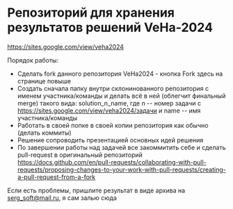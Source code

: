 # Репозиторий для хранения результатов решений VeHa-2024 

https://sites.google.com/view/veha2024 

Порядок работы:

- Сделать fork данного репозитория VeHa2024 - кнопка Fork здесь на странице повыше
- Cоздать сначала папку внутри склонинованного репозитория с именем участника/команды и делать всё в ней (облегчит финальный merge) такого вида:
  solution_n_name, где n -- номер задачи с https://sites.google.com/view/veha2024/задачи и name -- имя участника/команды 
- Работать в своей попке в своей копии репозитория как обычно (делать коммиты)
- Решение сопроводить презентацией основных идей решения
- По завершении работы над задачей все закоммитить себе и сделать pull-request в оригинальный репозиторий https://docs.github.com/en/pull-requests/collaborating-with-pull-requests/proposing-changes-to-your-work-with-pull-requests/creating-a-pull-request-from-a-fork

Если есть проблемы, пришлите результат в виде архива на serg_soft@mail.ru, я сам залью сюда


